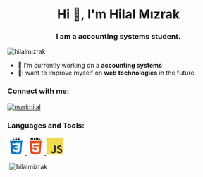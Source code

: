 <h1 align="center">Hi 👋, I'm Hilal Mızrak</h1>
<h3 align="center">I am a accounting systems student.</h3>

<p align="left"> <img src="https://komarev.com/ghpvc/?username=hilalmizrak&label=Profile%20views&color=0e75b6&style=flat" alt="hilalmizrak" /> </p>


- 🌱 I’m currently working on a **accounting systems**
- 🔭I want to improve myself on **web technologies** in the future.


<h3 align="left">Connect with me:</h3>
<p align="left">
<a href="https://instagram.com/mzrkhilal" target="blank"><img align="center" src="https://raw.githubusercontent.com/rahuldkjain/github-profile-readme-generator/master/src/images/icons/Social/instagram.svg" alt="mzrkhilal" height="40" width="40" /></a>
</p>

<h3 align="left">Languages and Tools:</h3>
<p align="left">
<a href="https://www.w3schools.com/css/" target="_blank" rel="noreferrer"> <img src="https://raw.githubusercontent.com/devicons/devicon/master/icons/css3/css3-original-wordmark.svg" alt="css3" width="40" height="40"/> </a>
<a href="https://www.w3.org/html/" target="_blank" rel="noreferrer"> <img src="https://raw.githubusercontent.com/devicons/devicon/master/icons/html5/html5-original-wordmark.svg" alt="html5" width="40" height="40"/> </a> 
<a href="https://developer.mozilla.org/en-US/docs/Web/JavaScript" target="_blank" rel="noreferrer"> <img src="https://raw.githubusercontent.com/devicons/devicon/master/icons/javascript/javascript-original.svg" alt="javascript" width="40" height="40"/> </a> </p>

<p>&nbsp;<img align="center" src="https://github-readme-stats.vercel.app/api?username=hilalmizrak&show_icons=true&theme=radical" alt="hilalmizrak" /></p>
